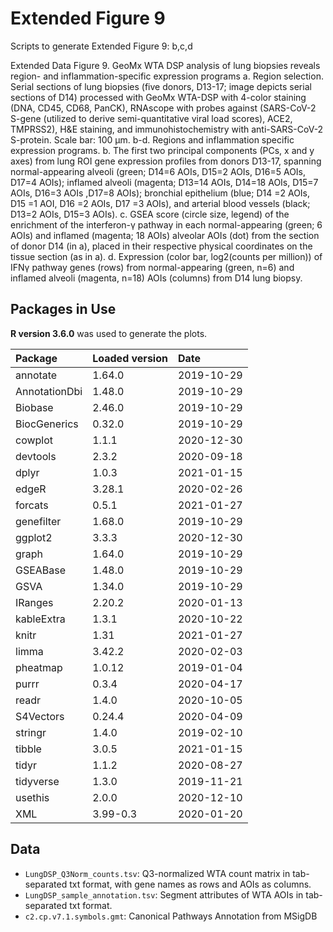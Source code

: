 # Extended Figure 9

Scripts to generate Extended Figure 9: b,c,d

Extended Data Figure 9. GeoMx WTA DSP analysis of lung biopsies reveals region- and inflammation-specific expression programs
a. Region selection. Serial sections of lung biopsies (five donors, D13-17; image depicts serial sections of D14) processed with GeoMx WTA-DSP with 4-color staining (DNA, CD45, CD68, PanCK), RNAscope with probes against (SARS-CoV-2 S-gene (utilized to derive semi-quantitative viral load scores), ACE2, TMPRSS2), H&E staining, and immunohistochemistry with anti-SARS-CoV-2 S-protein. Scale bar: 100 µm. b-d. Regions and inflammation specific expression programs. b. The first two principal components (PCs, x and y axes) from lung ROI gene expression profiles from donors D13-17, spanning normal-appearing alveoli (green; D14=6 AOIs, D15=2 AOIs, D16=5 AOIs, D17=4 AOIs); inflamed alveoli (magenta; D13=14 AOIs, D14=18 AOIs, D15=7 AOIs, D16=3 AOIs ,D17=8 AOIs); bronchial epithelium (blue;  D14 =2 AOIs, D15 =1 AOI, D16 =2 AOIs, D17 =3 AOIs), and arterial blood vessels (black; D13=2 AOIs, D15=3 AOIs). c. GSEA score (circle size, legend) of the enrichment of the interferon-γ pathway in each normal-appearing (green; 6 AOIs) and inflamed (magenta; 18 AOIs) alveolar AOIs (dot) from the section of donor D14 (in a), placed in their respective physical coordinates on the tissue section (as in a). d. Expression (color bar, log2(counts per million)) of IFNγ pathway genes (rows) from normal-appearing (green, n=6) and inflamed alveoli (magenta, n=18) AOIs (columns) from D14 lung biopsy.

## Packages in Use


**R version 3.6.0** was used to generate the plots.

<table>
 <thead>
  <tr>
   <th style="text-align:left;"> Package </th>
   <th style="text-align:left;"> Loaded version </th>
   <th style="text-align:left;"> Date </th>
  </tr>
 </thead>
<tbody>
  <tr>
   <td style="text-align:left;"> annotate </td>
   <td style="text-align:left;"> 1.64.0 </td>
   <td style="text-align:left;"> 2019-10-29 </td>
  </tr>
  <tr>
   <td style="text-align:left;"> AnnotationDbi </td>
   <td style="text-align:left;"> 1.48.0 </td>
   <td style="text-align:left;"> 2019-10-29 </td>
  </tr>
  <tr>
   <td style="text-align:left;"> Biobase </td>
   <td style="text-align:left;"> 2.46.0 </td>
   <td style="text-align:left;"> 2019-10-29 </td>
  </tr>
  <tr>
   <td style="text-align:left;"> BiocGenerics </td>
   <td style="text-align:left;"> 0.32.0 </td>
   <td style="text-align:left;"> 2019-10-29 </td>
  </tr>
  <tr>
   <td style="text-align:left;"> cowplot </td>
   <td style="text-align:left;"> 1.1.1 </td>
   <td style="text-align:left;"> 2020-12-30 </td>
  </tr>
  <tr>
   <td style="text-align:left;"> devtools </td>
   <td style="text-align:left;"> 2.3.2 </td>
   <td style="text-align:left;"> 2020-09-18 </td>
  </tr>
  <tr>
   <td style="text-align:left;"> dplyr </td>
   <td style="text-align:left;"> 1.0.3 </td>
   <td style="text-align:left;"> 2021-01-15 </td>
  </tr>
  <tr>
   <td style="text-align:left;"> edgeR </td>
   <td style="text-align:left;"> 3.28.1 </td>
   <td style="text-align:left;"> 2020-02-26 </td>
  </tr>
  <tr>
   <td style="text-align:left;"> forcats </td>
   <td style="text-align:left;"> 0.5.1 </td>
   <td style="text-align:left;"> 2021-01-27 </td>
  </tr>
  <tr>
   <td style="text-align:left;"> genefilter </td>
   <td style="text-align:left;"> 1.68.0 </td>
   <td style="text-align:left;"> 2019-10-29 </td>
  </tr>
  <tr>
   <td style="text-align:left;"> ggplot2 </td>
   <td style="text-align:left;"> 3.3.3 </td>
   <td style="text-align:left;"> 2020-12-30 </td>
  </tr>
  <tr>
   <td style="text-align:left;"> graph </td>
   <td style="text-align:left;"> 1.64.0 </td>
   <td style="text-align:left;"> 2019-10-29 </td>
  </tr>
  <tr>
   <td style="text-align:left;"> GSEABase </td>
   <td style="text-align:left;"> 1.48.0 </td>
   <td style="text-align:left;"> 2019-10-29 </td>
  </tr>
  <tr>
   <td style="text-align:left;"> GSVA </td>
   <td style="text-align:left;"> 1.34.0 </td>
   <td style="text-align:left;"> 2019-10-29 </td>
  </tr>
  <tr>
   <td style="text-align:left;"> IRanges </td>
   <td style="text-align:left;"> 2.20.2 </td>
   <td style="text-align:left;"> 2020-01-13 </td>
  </tr>
  <tr>
   <td style="text-align:left;"> kableExtra </td>
   <td style="text-align:left;"> 1.3.1 </td>
   <td style="text-align:left;"> 2020-10-22 </td>
  </tr>
  <tr>
   <td style="text-align:left;"> knitr </td>
   <td style="text-align:left;"> 1.31 </td>
   <td style="text-align:left;"> 2021-01-27 </td>
  </tr>
  <tr>
   <td style="text-align:left;"> limma </td>
   <td style="text-align:left;"> 3.42.2 </td>
   <td style="text-align:left;"> 2020-02-03 </td>
  </tr>
  <tr>
   <td style="text-align:left;"> pheatmap </td>
   <td style="text-align:left;"> 1.0.12 </td>
   <td style="text-align:left;"> 2019-01-04 </td>
  </tr>
  <tr>
   <td style="text-align:left;"> purrr </td>
   <td style="text-align:left;"> 0.3.4 </td>
   <td style="text-align:left;"> 2020-04-17 </td>
  </tr>
  <tr>
   <td style="text-align:left;"> readr </td>
   <td style="text-align:left;"> 1.4.0 </td>
   <td style="text-align:left;"> 2020-10-05 </td>
  </tr>
  <tr>
   <td style="text-align:left;"> S4Vectors </td>
   <td style="text-align:left;"> 0.24.4 </td>
   <td style="text-align:left;"> 2020-04-09 </td>
  </tr>
  <tr>
   <td style="text-align:left;"> stringr </td>
   <td style="text-align:left;"> 1.4.0 </td>
   <td style="text-align:left;"> 2019-02-10 </td>
  </tr>
  <tr>
   <td style="text-align:left;"> tibble </td>
   <td style="text-align:left;"> 3.0.5 </td>
   <td style="text-align:left;"> 2021-01-15 </td>
  </tr>
  <tr>
   <td style="text-align:left;"> tidyr </td>
   <td style="text-align:left;"> 1.1.2 </td>
   <td style="text-align:left;"> 2020-08-27 </td>
  </tr>
  <tr>
   <td style="text-align:left;"> tidyverse </td>
   <td style="text-align:left;"> 1.3.0 </td>
   <td style="text-align:left;"> 2019-11-21 </td>
  </tr>
  <tr>
   <td style="text-align:left;"> usethis </td>
   <td style="text-align:left;"> 2.0.0 </td>
   <td style="text-align:left;"> 2020-12-10 </td>
  </tr>
  <tr>
   <td style="text-align:left;"> XML </td>
   <td style="text-align:left;"> 3.99-0.3 </td>
   <td style="text-align:left;"> 2020-01-20 </td>
  </tr>
</tbody>
</table>

## Data

- `LungDSP_Q3Norm_counts.tsv`: Q3-normalized WTA count matrix in tab-separated txt format, with gene names as rows and AOIs as columns.
- `LungDSP_sample_annotation.tsv`: Segment attributes of WTA AOIs in tab-separated txt format.
- `c2.cp.v7.1.symbols.gmt`: Canonical Pathways Annotation from MSigDB



